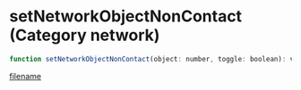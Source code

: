 # setNetworkObjectNonContact (Category network)

```js
function setNetworkObjectNonContact(object: number, toggle: boolean): void
```

[filename](setNetworkObjectNonContact_m.md ':include')